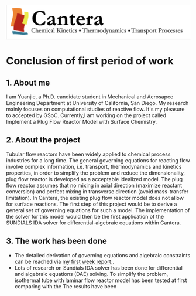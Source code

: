 ![alt text](https://github.com/yuj056/yuj056.github.io/blob/master/_posts/Screen%20Shot%202018-06-12%20at%2010.51.39%20AM.png)
# Conclusion of first period of work
## 1. About me 
I am Yuanjie, a Ph.D. candidate student in Mechanical and Aerosapce Engineering Department at University of California, San Diego. My research mainly focuses on computational studies of reactive flow. It's my pleasure to accepted by GSoC. Currently,I am working on the project called Implement a Plug Flow Reactor Model with Surface Chemistry. 
## 2. About the project
Tubular flow reactors have been widely applied to chemical process industries for a long time. The general governing equations for reacting flow involve complex information, i.e. transport, thermodynamics and kinetics properties, in order to simplify the problem and reduce the dimensionality,  plug flow reactor is developed as a acceptable idealized model. The plug flow reactor assumes that no mixing in axial direction (maximize reactant conversion) and perfect mixing in transverse direction (avoid mass-transfer limitation). In Cantera, the existing plug flow reactor model does not allow for surface reactions. The first step of this project would be to derive a general set of governing equations for such a model. The implementation of the solver for this model would then be the first application of the SUNDIALS IDA solver for differential-algebraic equations within Cantera.
## 3. The work has been done
* The detailed derivation of governing equations and algebraic constraints can be reached via [my first week report.](https://github.com/yuj056/yuj056.github.io/blob/master/Week1/yuj056_github_io.pdf). 
* Lots of research on Sundials IDA solver has been done for differential and algebraic equations (DAE) solving. To simplify the problem, isothermal tube with laminar flow reactor model has been tested at first comparing with the The results have been


